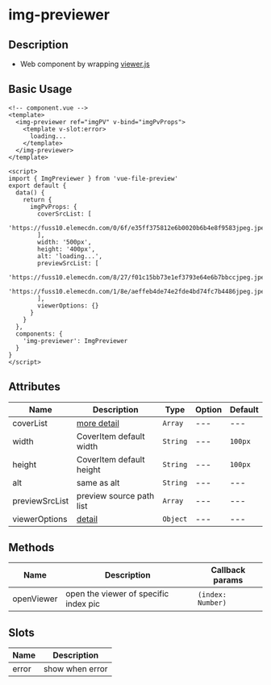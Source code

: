 # img-previewer

## Description

- Web component by wrapping [viewer.js](https://github.com/fengyuanchen/viewerjs)

## Basic Usage

<!-- prettier-ignore -->
```vue
<!-- component.vue -->
<template>
  <img-previewer ref="imgPV" v-bind="imgPvProps">
    <template v-slot:error>
      loading...
    </template>
  </img-previewer>
</template>

<script>
import { ImgPreviewer } from 'vue-file-preview'
export default {
  data() {
    return {
      imgPvProps: {
        coverSrcList: [
          'https://fuss10.elemecdn.com/0/6f/e35ff375812e6b0020b6b4e8f9583jpeg.jpeg'
        ],
        width: '500px',
        height: '400px',
        alt: 'loading...',
        previewSrcList: [
          'https://fuss10.elemecdn.com/8/27/f01c15bb73e1ef3793e64e6b7bbccjpeg.jpeg',
          'https://fuss10.elemecdn.com/1/8e/aeffeb4de74e2fde4bd74fc7b4486jpeg.jpeg'
        ],
        viewerOptions: {}
      }
    }
  },
  components: {
    'img-previewer': ImgPreviewer
  }
}
</script>
```

## Attributes

<!-- prettier-ignore -->
| Name     | Description         | Type   | Option | Default |
| -------- | ------------ | ------ | ------ | ------ |
| coverList | [more detail](/chapter/img-previewer/CoverList.md) | `Array` | ---    | ---    |
| width    | CoverItem default width | `String` | ---    | `100px`  |
| height   | CoverItem default height | `String` | ---    | `100px`  |
| alt      | same as alt   | `String` | ---    | ---    |
| previewSrcList | preview source path list | `Array` | --- | --- |
| viewerOptions | [detail](https://github.com/fengyuanchen/viewerjs#options) | `Object` | --- | --- |

## Methods

| Name       | Description                           | Callback params   |
| ---------- | ------------------------------------- | ----------------- |
| openViewer | open the viewer of specific index pic | `(index: Number)` |

## Slots

| Name  | Description     |
| ----- | --------------- |
| error | show when error |
